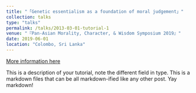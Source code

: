 ```yaml
---
title: "「Genetic essentialism as a foundation of moral judgement」"
collection: talks
type: "talks"
permalink: /talks/2013-03-01-tutorial-1
venue: "『Pan-Asian Morality, Character, & Wisdom Symposium 2019』"
date: 2019-06-01
location: "Colombo, Sri Lanka"
---
```


[More information here](http://exampleurl.com)

This is a description of your tutorial, note the different field in type. This is a markdown files that can be all markdown-ified like any other post. Yay markdown!
